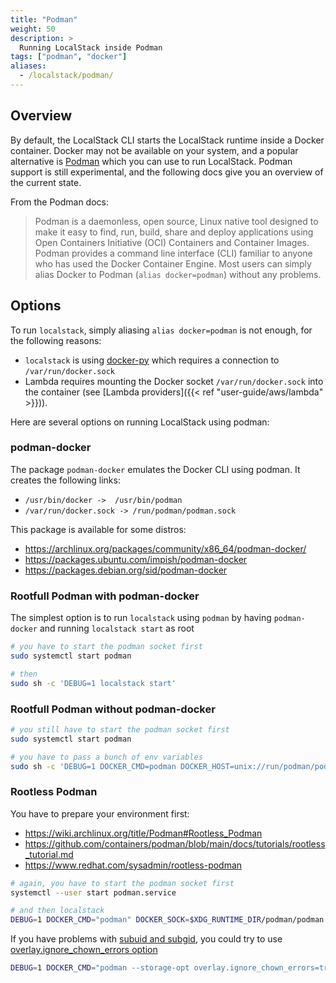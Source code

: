 ```yaml
---
title: "Podman"
weight: 50
description: >
  Running LocalStack inside Podman
tags: ["podman", "docker"]
aliases:
  - /localstack/podman/
---
```


## Overview

By default, the LocalStack CLI starts the LocalStack runtime inside a Docker container.
Docker may not be available on your system, and a popular alternative is [Podman](https://podman.io/getting-started/) which you can use to run LocalStack.
Podman support is still experimental, and the following docs give you an overview of the current state.

From the Podman docs:

> Podman is a daemonless, open source, Linux native tool designed to make it easy to find, run, build, share and deploy applications using Open Containers Initiative (OCI) Containers and Container Images. Podman provides a command line interface (CLI) familiar to anyone who has used the Docker Container Engine. Most users can simply alias Docker to Podman (`alias docker=podman`) without any problems.

## Options

To run `localstack`, simply aliasing `alias docker=podman` is not enough, for the following reasons:
- `localstack` is using [docker-py](https://pypi.org/project/docker/) which requires a connection to `/var/run/docker.sock`
- Lambda requires mounting the Docker socket `/var/run/docker.sock` into the container (see [Lambda providers]({{< ref "user-guide/aws/lambda" >}})).

Here are several options on running LocalStack using podman:

### podman-docker
The package `podman-docker` emulates the Docker CLI using podman. It creates the following links:
- `/usr/bin/docker ->  /usr/bin/podman`
- `/var/run/docker.sock -> /run/podman/podman.sock`

This package is available for some distros:
- https://archlinux.org/packages/community/x86_64/podman-docker/
- https://packages.ubuntu.com/impish/podman-docker
- https://packages.debian.org/sid/podman-docker

### Rootfull Podman with podman-docker
The simplest option is to run `localstack` using `podman` by having `podman-docker` and running `localstack start` as root
```sh
# you have to start the podman socket first
sudo systemctl start podman

# then
sudo sh -c 'DEBUG=1 localstack start'
```

### Rootfull Podman without podman-docker
```sh
# you still have to start the podman socket first
sudo systemctl start podman

# you have to pass a bunch of env variables
sudo sh -c 'DEBUG=1 DOCKER_CMD=podman DOCKER_HOST=unix://run/podman/podman.sock DOCKER_SOCK=/run/podman/podman.sock localstack start'
```

### Rootless Podman
You have to prepare your environment first:
- https://wiki.archlinux.org/title/Podman#Rootless_Podman
- https://github.com/containers/podman/blob/main/docs/tutorials/rootless_tutorial.md
- https://www.redhat.com/sysadmin/rootless-podman

```sh
# again, you have to start the podman socket first
systemctl --user start podman.service

# and then localstack
DEBUG=1 DOCKER_CMD="podman" DOCKER_SOCK=$XDG_RUNTIME_DIR/podman/podman.sock DOCKER_HOST=unix://$XDG_RUNTIME_DIR/podman/podman.sock localstack start
```

If you have problems with [subuid and subgid](https://wiki.archlinux.org/title/Podman#Set_subuid_and_subgid), you could try to use [overlay.ignore_chown_errors option](https://www.redhat.com/sysadmin/controlling-access-rootless-podman-users)
```sh
DEBUG=1 DOCKER_CMD="podman --storage-opt overlay.ignore_chown_errors=true" DOCKER_SOCK=$XDG_RUNTIME_DIR/podman/podman.sock DOCKER_HOST=unix://$XDG_RUNTIME_DIR/podman/podman.sock localstack start
```
